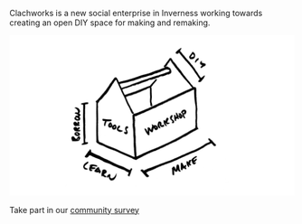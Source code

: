 
Clachworks is a new social enterprise in Inverness working towards creating an open DIY space for making and remaking.

![toolsworkshop](/toolsworkshop.png)

Take part in our [community survey](https://s.surveyplanet.com/qAIb34M0h)

